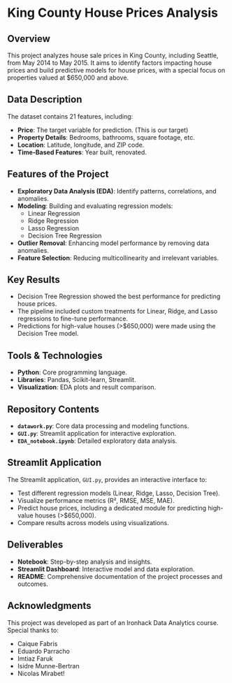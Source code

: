 # King County House Prices Analysis

## Overview
This project analyzes house sale prices in King County, including Seattle, from May 2014 to May 2015. It aims to identify factors impacting house prices and build predictive models for house prices, with a special focus on properties valued at $650,000 and above.

## Data Description
The dataset contains 21 features, including:
- **Price**: The target variable for prediction. (This is our target)
- **Property Details**: Bedrooms, bathrooms, square footage, etc.
- **Location**: Latitude, longitude, and ZIP code.
- **Time-Based Features**: Year built, renovated.

## Features of the Project
- **Exploratory Data Analysis (EDA)**: Identify patterns, correlations, and anomalies.
- **Modeling**: Building and evaluating regression models:
  - Linear Regression
  - Ridge Regression
  - Lasso Regression
  - Decision Tree Regression
- **Outlier Removal**: Enhancing model performance by removing data anomalies.
- **Feature Selection**: Reducing multicollinearity and irrelevant variables.

## Key Results
- Decision Tree Regression showed the best performance for predicting house prices.
- The pipeline included custom treatments for Linear, Ridge, and Lasso regressions to fine-tune performance.
- Predictions for high-value houses (>$650,000) were made using the Decision Tree model.

## Tools & Technologies
- **Python**: Core programming language.
- **Libraries**: Pandas, Scikit-learn, Streamlit.
- **Visualization**: EDA plots and result comparison.

## Repository Contents
- **`datawork.py`**: Core data processing and modeling functions.
- **`GUI.py`**: Streamlit application for interactive exploration.
- **`EDA_notebook.ipynb`**: Detailed exploratory data analysis.

## Streamlit Application
The Streamlit application, `GUI.py`, provides an interactive interface to:
- Test different regression models (Linear, Ridge, Lasso, Decision Tree).
- Visualize performance metrics (R², RMSE, MSE, MAE).
- Predict house prices, including a dedicated module for predicting high-value houses (>$650,000).
- Compare results across models using visualizations.

## Deliverables
- **Notebook**: Step-by-step analysis and insights.
- **Streamlit Dashboard**: Interactive model and data exploration.
- **README**: Comprehensive documentation of the project processes and outcomes.

## Acknowledgments
This project was developed as part of an Ironhack Data Analytics course. Special thanks to:
- Caique Fabris
- Eduardo Parracho
- Imtiaz Faruk
- Isidre Munne-Bertran
- Nicolas Mirabet!
